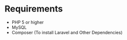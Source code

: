 # Requirements

-   PHP 5 or higher
-   MySQL
-   Composer (To install Laravel and Other Dependencies)
